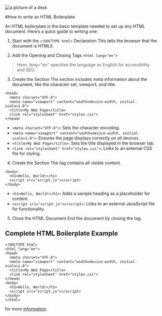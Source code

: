 ![a picture of a desk](https://images.unsplash.com/photo-1487017159836-4e23ece2e4cf?q=80&w=2071&auto=format&fit=crop&ixlib=rb-4.0.3&ixid=M3wxMjA3fDB8MHxwaG90by1wYWdlfHx8fGVufDB8fHx8fA%3D%3D)

#How to write an HTML Boilerplate

An HTML boilerplate is the basic template needed to set up any HTML document. Here’s a quick guide to writing one:

1. Start with the `<!DOCTYPE html>` Declaration
   This tells the browser that the document is HTML5.

2. Add the Opening and Closing <html> Tags
   `<html lang="en">`

> Here, lang="en" specifies the language as English for accessibility and SEO.

3. Create the <head> Section
   The <head> section includes meta information about the document, like the character set, viewport, and title.

```
<head>
  <meta charset="UTF-8">
  <meta name="viewport" content="width=device-width, initial-scale=1.0">
  <title>My Web Page</title>
  <link rel="stylesheet" href="styles.css">
</head>
```

- `<meta charset="UTF-8">`: Sets the character encoding.
- `<meta name="viewport" content="width=device-width, initial-scale=1.0">`: Ensures the page displays correctly on all devices.
- `<title>My Web Page</title>`: Sets the title displayed in the browser tab.
- `<link rel="stylesheet" href="styles.css">`: Links to an external CSS file for styling.

4. Create the <body> Section
   The <body> tag contains all visible content.

```
<body>
  <h1>Hello, World!</h1>
  <script src="script.js"></script>
</body>
```

- `<h1>Hello, World!</h1>`: Adds a sample heading as a placeholder for content.
- `<script src="script.js"></script>`: Links to an external JavaScript file for functionality.

5. Close the HTML Document
   End the document by closing the <html> tag.

## Complete HTML Boilerplate Example

```
<!DOCTYPE html>
<html lang="en">
<head>
  <meta charset="UTF-8">
  <meta name="viewport" content="width=device-width, initial-scale=1.0">
  <title>My Web Page</title>
  <link rel="stylesheet" href="styles.css">
</head>
<body>
  <h1>Hello, World!</h1>
  <script src="script.js"></script>
</body>
</html>
```

for more [information](https://www.theodinproject.com/lessons/foundations-html-boilerplate).
